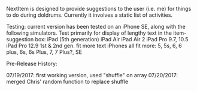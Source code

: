 NextItem is designed to provide suggestions to the user (i.e. me) for things to do during doldrums. Currently it involves a static list of  activities. 

Testing: current version has been tested on an iPhone SE, along with the following simulators. Test primarily for display of lengthy text in the item-suggestion box:
iPad (5th generation)
iPad Air
iPad Air 2
iPad Pro 9.7, 10.5
iPad Pro 12.9 1st & 2nd gen. fit more text
iPhones all fit more:
5, 5s, 6, 6 plus, 6s, 6s Plus, 7, 7 Plus?, SE

Pre-Release History:

07/19/2017: first working version, used "shuffle" on array
07/20/2017: merged Chris' random function to replace shuffle


